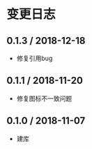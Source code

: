 # 变更日志

## 0.1.3 / 2018-12-18

- 修复引用bug

## 0.1.1 / 2018-11-20

- 修复图标不一致问题

## 0.1.0 / 2018-11-07

- 建库
